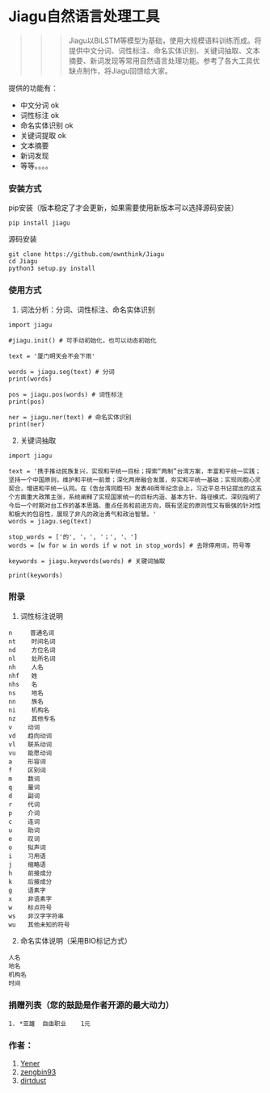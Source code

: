 # Jiagu自然语言处理工具
>>> Jiagu以BiLSTM等模型为基础，使用大规模语料训练而成。将提供中文分词、词性标注、命名实体识别、关键词抽取、文本摘要、新词发现等常用自然语言处理功能。参考了各大工具优缺点制作，将Jiagu回馈给大家。

提供的功能有：
* 中文分词        ok
* 词性标注        ok
* 命名实体识别     ok
* 关键词提取       ok
* 文本摘要
* 新词发现
* 等等。。。。



### 安装方式
pip安装（版本稳定了才会更新，如果需要使用新版本可以选择源码安装）
```shell
pip install jiagu
```
源码安装
```shell
git clone https://github.com/ownthink/Jiagu
cd Jiagu
python3 setup.py install
```

### 使用方式
1. 词法分析：分词、词性标注、命名实体识别
```python3
import jiagu

#jiagu.init() # 可手动初始化，也可以动态初始化

text = '厦门明天会不会下雨'

words = jiagu.seg(text) # 分词
print(words)

pos = jiagu.pos(words) # 词性标注
print(pos)

ner = jiagu.ner(text) # 命名实体识别
print(ner)
```

2. 关键词抽取
```python3
import jiagu

text = '携手推动民族复兴，实现和平统一目标；探索“两制”台湾方案，丰富和平统一实践；坚持一个中国原则，维护和平统一前景；深化两岸融合发展，夯实和平统一基础；实现同胞心灵契合，增进和平统一认同。在《告台湾同胞书》发表40周年纪念会上，习近平总书记提出的这五个方面重大政策主张，系统阐释了实现国家统一的目标内涵、基本方针、路径模式，深刻指明了今后一个时期对台工作的基本思路、重点任务和前进方向，既有坚定的原则性又有极强的针对性和极大的包容性，展现了非凡的政治勇气和政治智慧。'
words = jiagu.seg(text)

stop_words = ['的', '，', '；', '、']
words = [w for w in words if w not in stop_words] # 去除停用词，符号等

keywords = jiagu.keywords(words) # 关键词抽取

print(keywords)
```


### 附录
1. 词性标注说明
```text
n　　　普通名词
nt　 　时间名词
nd　 　方位名词
nl　 　处所名词
nh　 　人名
nhf　　姓
nhs　　名
ns　 　地名
nn 　　族名
ni 　　机构名
nz 　　其他专名
v　　 动词
vd　　趋向动词
vl　　联系动词
vu　　能愿动词
a　 　形容词
f　 　区别词
m　 　数词　　
q　 　量词
d　 　副词
r　 　代词
p　　 介词
c　 　连词
u　　 助词
e　 　叹词
o　 　拟声词
i　 　习用语
j　　 缩略语
h　　 前接成分
k　　 后接成分
g　 　语素字
x　 　非语素字
w　 　标点符号
ws　　非汉字字符串
wu　　其他未知的符号
```

2. 命名实体说明（采用BIO标记方式）
```text
人名
地名
机构名
时间
```

### 捐赠列表（您的鼓励是作者开源的最大动力）
```text
1. *亚雄	自由职业	1元
```

### 作者：
1. [Yener](https://github.com/ownthink)
2. [zengbin93](https://github.com/zengbin93)
3. [dirtdust](https://github.com/dirtdust)


